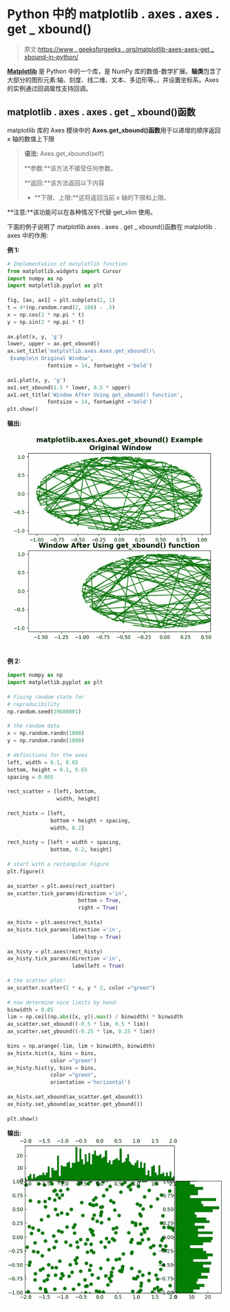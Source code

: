 # Python 中的 matplotlib . axes . axes . get _ xbound()

> 原文:[https://www . geeksforgeeks . org/matplotlib-axes-axes-get _ xbound-in-python/](https://www.geeksforgeeks.org/matplotlib-axes-axes-get_xbound-in-python/)

**[Matplotlib](https://www.geeksforgeeks.org/python-introduction-matplotlib/)** 是 Python 中的一个库，是 NumPy 库的数值-数学扩展。**轴类**包含了大部分的图形元素:轴、刻度、线二维、文本、多边形等。，并设置坐标系。Axes 的实例通过回调属性支持回调。

## matplotlib . axes . axes . get _ xbound()函数

matplotlib 库的 Axes 模块中的 **Axes.get_xbound()函数**用于以递增的顺序返回 x 轴的数值上下限

> **语法:** Axes.get_xbound(self)
> 
> **参数:**该方法不接受任何参数。
> 
> **返回:**该方法返回以下内容
> 
> *   **下限、上限:**这将返回当前 x 轴的下限和上限。

**注意:**该功能可以在各种情况下代替 get_xlim 使用。

下面的例子说明了 matplotlib.axes . axes . get _ xbound()函数在 matplotlib . axes 中的作用:

**例 1:**

```py
# Implementation of matplotlib function
from matplotlib.widgets import Cursor
import numpy as np
import matplotlib.pyplot as plt

fig, [ax, ax1] = plt.subplots(2, 1)
t = 4*(np.random.rand(2, 100) - .5)
x = np.cos(2 * np.pi * t)
y = np.sin(2 * np.pi * t)

ax.plot(x, y, 'g')
lower, upper = ax.get_xbound()
ax.set_title('matplotlib.axes.Axes.get_xbound()\
 Example\n Original Window',
             fontsize = 14, fontweight ='bold')

ax1.plot(x, y, 'g')
ax1.set_xbound(1.5 * lower, 0.5 * upper)
ax1.set_title('Window After Using get_xbound() function',
             fontsize = 14, fontweight ='bold')
plt.show()
```

**输出:**
![](img/bcc74c9819ddeab54e8ba09ac62aca56.png)

**例 2:**

```py
import numpy as np
import matplotlib.pyplot as plt

# Fixing random state for
# reproducibility
np.random.seed(19680801)

# the random data
x = np.random.randn(1000)
y = np.random.randn(1000)

# definitions for the axes
left, width = 0.1, 0.65
bottom, height = 0.1, 0.65
spacing = 0.005

rect_scatter = [left, bottom,
                width, height]

rect_histx = [left,
              bottom + height + spacing,
              width, 0.2]

rect_histy = [left + width + spacing,
              bottom, 0.2, height]

# start with a rectangular Figure
plt.figure()

ax_scatter = plt.axes(rect_scatter)
ax_scatter.tick_params(direction ='in',
                       bottom = True, 
                       right = True)

ax_histx = plt.axes(rect_histx)
ax_histx.tick_params(direction ='in',
                     labeltop = True)

ax_histy = plt.axes(rect_histy)
ax_histy.tick_params(direction ='in',
                     labelleft = True)

# the scatter plot:
ax_scatter.scatter(2 * x, y * 2, color ="green")

# now determine nice limits by hand:
binwidth = 0.05
lim = np.ceil(np.abs([x, y]).max() / binwidth) * binwidth
ax_scatter.set_xbound((-0.5 * lim, 0.5 * lim))
ax_scatter.set_ybound((-0.25 * lim, 0.25 * lim))

bins = np.arange(-lim, lim + binwidth, binwidth)
ax_histx.hist(x, bins = bins,
              color ="green")
ax_histy.hist(y, bins = bins, 
              color ="green", 
              orientation ='horizontal')

ax_histx.set_xbound(ax_scatter.get_xbound())
ax_histy.set_ybound(ax_scatter.get_ybound())

plt.show()
```

**输出:**
![](img/50eaa3a0b0213305e5edab3927d2cc6a.png)